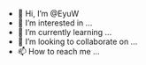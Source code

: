 - 👋 Hi, I’m @EyuW
- 👀 I’m interested in ...
- 🌱 I’m currently learning ...
- 💞️ I’m looking to collaborate on ...
- 📫 How to reach me ...

<!---
EyuW/EyuW is a ✨ special ✨ repository because its `README.md` (this file) appears on your GitHub profile.
You can click the Preview link to take a look at your changes.
--->
